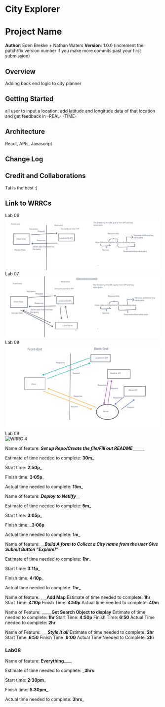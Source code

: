 # City Explorer 

# Project Name

**Author**: Eden Brekke + Nathan Waters 
**Version**: 1.0.0 (increment the patch/fix version number if you make more commits past your first submission)

## Overview
Adding back end logic to city planner 

## Getting Started
all user to input a location, add latitude and longitude data of that location and get feedback in -REAL- -TIME-

## Architecture
React, APIs, Javascript

## Change Log
<!-- Use this area to document the iterative changes made to your application as each feature is successfully implemented. Use time stamps. Here's an example:

01-01-2001 4:59pm - Application now has a fully-functional express server, with a GET route for the location resource. -->

## Credit and Collaborations
<!-- Give credit (and a link) to other people or resources that helped you build this application. -->
Tai is the best :) 

## Link to WRRCs
Lab 06 <br>
![WRRC 1](lab6WRRC.png)
Lab 07 <br>
![WRRC 2](22March2022_WRRC_withElla.png)
Lab 08 <br>
![WRRC 3](23March2022WRRCwithRyan.png)
Lab 09 <br>
![WRRC 4](24March2022W_WRRCwithCole.png)

Name of feature: _____________Set up Repo/Create the file/Fill out README___________________

Estimate of time needed to complete: __30m___

Start time: __2:50p___

Finish time: __3:05p___

Actual time needed to complete: __15m___


Name of feature: _______________Deploy to Netlify_________________

Estimate of time needed to complete: __5m___

Start time: __3:05p___

Finish time: ___3:06p__

Actual time needed to complete: __1m___

Name of feature: _________________Build A form to Collect a City name from the user Give Submit Button "Explore!"_______________

Estimate of time needed to complete: __1hr___

Start time: __3:11p___

Finish time: __4:10p___

Actual time needed to complete: __1hr___

Name of feature: _____________Add Map__________
Estimate of time needed to complete: __1hr__
Start Time: __4:10p__
Finish Time: __4:50p__
Actual time needed to complete: __40m__

Name of Feature: _________Get Search Object to display____
Estimate of time needed to complete: __1hr__
Start Time: __4:50p__
Finish Time: __6:50__
Actual Time needed to complete: __2hr__

Name of Feature: ______Style it all___
Estimate of time needed to complete: __2hr__
Start Time: __6:50__
Finish Time: __9:00__
Actual Time Needed to Complete: __2hr__

### Lab08

Name of feature: ______________Everything__________________

Estimate of time needed to complete: ___3hrs__

Start time: __2:30pm___

Finish time: __5:30pm___

Actual time needed to complete: __3hrs___